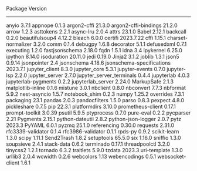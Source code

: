 Package                   Version
------------------------- ---------
anyio                     3.7.1
appnope                   0.1.3
argon2-cffi               21.3.0
argon2-cffi-bindings      21.2.0
arrow                     1.2.3
asttokens                 2.2.1
async-lru                 2.0.4
attrs                     23.1.0
Babel                     2.12.1
backcall                  0.2.0
beautifulsoup4            4.12.2
bleach                    6.0.0
certifi                   2023.7.22
cffi                      1.15.1
charset-normalizer        3.2.0
comm                      0.1.4
debugpy                   1.6.8
decorator                 5.1.1
defusedxml                0.7.1
executing                 1.2.0
fastjsonschema            2.18.0
fqdn                      1.5.1
idna                      3.4
ipykernel                 6.25.0
ipython                   8.14.0
isoduration               20.11.0
jedi                      0.19.0
Jinja2                    3.1.2
joblib                    1.3.1
json5                     0.9.14
jsonpointer               2.4
jsonschema                4.18.6
jsonschema-specifications 2023.7.1
jupyter_client            8.3.0
jupyter_core              5.3.1
jupyter-events            0.7.0
jupyter-lsp               2.2.0
jupyter_server            2.7.0
jupyter_server_terminals  0.4.4
jupyterlab                4.0.3
jupyterlab-pygments       0.2.2
jupyterlab_server         2.24.0
MarkupSafe                2.1.3
matplotlib-inline         0.1.6
mistune                   3.0.1
nbclient                  0.8.0
nbconvert                 7.7.3
nbformat                  5.9.2
nest-asyncio              1.5.7
notebook_shim             0.2.3
numpy                     1.25.2
overrides                 7.3.1
packaging                 23.1
pandas                    2.0.3
pandocfilters             1.5.0
parso                     0.8.3
pexpect                   4.8.0
pickleshare               0.7.5
pip                       22.3.1
platformdirs              3.10.0
prometheus-client         0.17.1
prompt-toolkit            3.0.39
psutil                    5.9.5
ptyprocess                0.7.0
pure-eval                 0.2.2
pycparser                 2.21
Pygments                  2.15.1
python-dateutil           2.8.2
python-json-logger        2.0.7
pytz                      2023.3
PyYAML                    6.0.1
pyzmq                     25.1.0
referencing               0.30.0
requests                  2.31.0
rfc3339-validator         0.1.4
rfc3986-validator         0.1.1
rpds-py                   0.9.2
scikit-learn              1.3.0
scipy                     1.11.1
Send2Trash                1.8.2
setuptools                65.5.0
six                       1.16.0
sniffio                   1.3.0
soupsieve                 2.4.1
stack-data                0.6.2
terminado                 0.17.1
threadpoolctl             3.2.0
tinycss2                  1.2.1
tornado                   6.3.2
traitlets                 5.9.0
tzdata                    2023.3
uri-template              1.3.0
urllib3                   2.0.4
wcwidth                   0.2.6
webcolors                 1.13
webencodings              0.5.1
websocket-client          1.6.1
